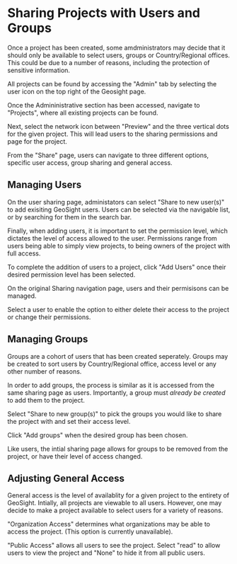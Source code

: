 # Sharing Projects with Users and Groups

Once a project has been created, some amdministrators may decide that it should only be available to select users, groups or Country/Regional offices. This could be due to a number of reasons, including the protection of sensitive information.

All projects can be found by accessing the "Admin" tab by selecting the user icon on the top right of the Geosight page.

Once the Admininistrative section has been accessed, navigate to "Projects", where all existing projects can be found.

Next, select the network icon between "Preview" and the three vertical dots for the given project. This will lead users to the sharing permissions and page for the project. 

From the "Share" page, users can navigate to three different options, specific user access, group sharing and general access.

## Managing Users

On the user sharing page, administators can select "Share to new user(s)" to add exisiting GeoSight users. Users can be selected via the navigable list, or by searching for them in the search bar. 

Finally, when adding users, it is important to set the permission level, which dictates the level of access allowed to the user. Permissions range from users being able to simply view projects, to being owners of the project with full access.

To complete the addition of users to a project, click "Add Users" once their desired permission level has been selected.

On the original Sharing navigation page, users and their permisisons can be managed. 

Select a user to enable the option to either delete their access to the project or change their permissions.

## Managing Groups

Groups are a cohort of users that has been created seperately. Groups may be created to sort users by Country/Regional office, access level or any other number of reasons. 

In order to add groups, the process is similar as it is accessed from the same sharing page as users. Importantly, a group must _already be created_ to add them to the project.

Select "Share to new group(s)" to pick the groups you would like to share the project with and set their access level.

Click "Add groups" when the desired group has been chosen.

Like users, the intial sharing page allows for groups to be removed from the project, or have their level of access changed. 

## Adjusting General Access
General access is the level of availablity for a given project to the entirety of GeoSight. Intially, all projects are viewable to all users. However, one may decide to make a project available to select users for a variety of reasons.

"Organization Access" determines what organizations may be able to access the project. (This option is currently unavailable).

"Public Access" allows all users to see the project. Select "read" to allow users to view the project and "None" to hide it from all public users.
